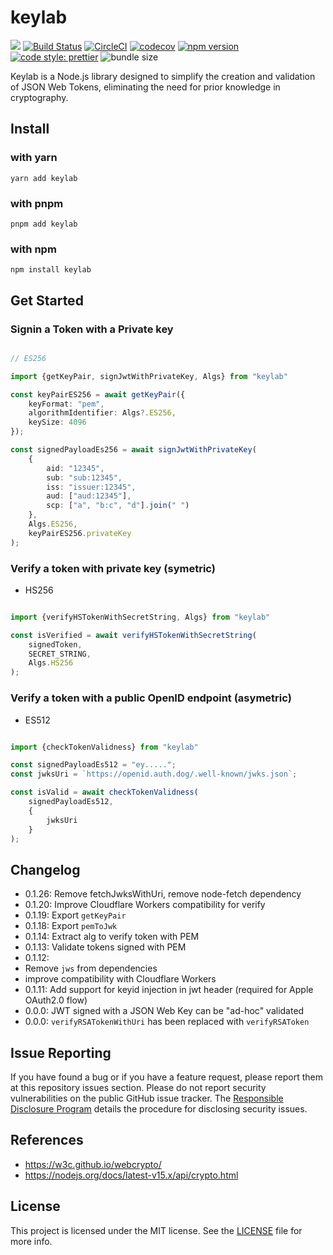 # keylab

![](https://github.com/authdog/keylab/workflows/adg-keylab-lib/badge.svg)
[![Build Status](https://travis-ci.com/authdog/keylab.svg?branch=master)](https://travis-ci.com/authdog/keylab)
[![CircleCI](https://dl.circleci.com/status-badge/img/gh/authdog/keylab/tree/master.svg?style=svg)](https://dl.circleci.com/status-badge/redirect/gh/authdog/keylab/tree/master)
[![codecov](https://codecov.io/gh/authdog/keylab/branch/master/graph/badge.svg?token=6XA3OTMTAT)](https://codecov.io/gh/authdog/keylab)
[![npm version](https://badge.fury.io/js/keylab.svg)](https://badge.fury.io/js/keylab)
[![code style: prettier](https://img.shields.io/badge/code_style-prettier-ff69b4.svg?style=flat-square)](https://github.com/prettier/prettier)
![bundle size](https://img.shields.io/bundlephobia/minzip/keylab?label=zipped)

Keylab is a Node.js library designed to simplify the creation and validation of JSON Web Tokens, eliminating the need for prior knowledge in cryptography.

## Install

### with yarn

`yarn add keylab`

### with pnpm

`pnpm add keylab`

### with npm

`npm install keylab`

## Get Started

### Signin a Token with a Private key

```typescript

// ES256

import {getKeyPair, signJwtWithPrivateKey, Algs} from "keylab"

const keyPairES256 = await getKeyPair({
    keyFormat: "pem",
    algorithmIdentifier: Algs?.ES256,
    keySize: 4096
});

const signedPayloadEs256 = await signJwtWithPrivateKey(
    {
        aid: "12345",
        sub: "sub:12345",
        iss: "issuer:12345",
        aud: ["aud:12345"],
        scp: ["a", "b:c", "d"].join(" ")
    },
    Algs.ES256,
    keyPairES256.privateKey
);

```

### Verify a token with private key (symetric)

- HS256 

```typescript

import {verifyHSTokenWithSecretString, Algs} from "keylab"

const isVerified = await verifyHSTokenWithSecretString(
    signedToken,
    SECRET_STRING,
    Algs.HS256
);
```

### Verify a token with a public OpenID endpoint (asymetric)

- ES512

```typescript

import {checkTokenValidness} from "keylab"

const signedPayloadEs512 = "ey.....";
const jwksUri = `https://openid.auth.dog/.well-known/jwks.json`;

const isValid = await checkTokenValidness(
    signedPayloadEs512,
    {
        jwksUri
    }
);

```

## Changelog

- 0.1.26: Remove fetchJwksWithUri, remove node-fetch dependency
- 0.1.20: Improve Cloudflare Workers compatibility for verify
- 0.1.19: Export `getKeyPair`
- 0.1.18: Export `pemToJwk`
- 0.1.14: Extract alg to verify token with PEM
- 0.1.13: Validate tokens signed with PEM
- 0.1.12:
 - Remove `jws` from dependencies
 - improve compatibility with Cloudflare Workers
- 0.1.11: Add support for keyid injection in jwt header (required for Apple OAuth2.0 flow)
- 0.0.0: JWT signed with a JSON Web Key can be "ad-hoc" validated
- 0.0.0: `verifyRSATokenWithUri` has been replaced with `verifyRSAToken`

## Issue Reporting

If you have found a bug or if you have a feature request, please report them at this repository issues section. Please do not report security vulnerabilities on the public GitHub issue tracker. The [Responsible Disclosure Program](https://authdog.com/whitehat) details the procedure for disclosing security issues.


## References

- https://w3c.github.io/webcrypto/
- https://nodejs.org/docs/latest-v15.x/api/crypto.html

## License

This project is licensed under the MIT license. See the [LICENSE](LICENSE) file for more info.

